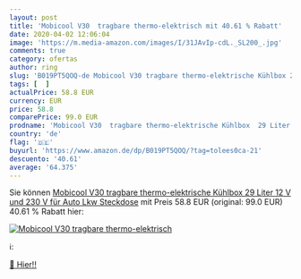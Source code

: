 ```yaml
---
layout: post
title: 'Mobicool V30  tragbare thermo-elektrisch mit 40.61 % Rabatt'
date: 2020-04-02 12:06:04
image: 'https://m.media-amazon.com/images/I/31JAvIp-cdL._SL200_.jpg'
comments: true
category: ofertas
author: ring
slug: 'B019PT5QOQ-de Mobicool V30 tragbare thermo-elektrische Kühlbox 29 Liter...'
tags: [  ]
actualPrice: 58.8 EUR
currency: EUR
price: 58.8
comparePrice: 99.0 EUR
prodname: 'Mobicool V30  tragbare thermo-elektrische Kühlbox  29 Liter  12 V und 230 V für Auto  Lkw  Steckdose'
country: 'de'
flag: '🇩🇪'
buyurl: 'https://www.amazon.de/dp/B019PT5QOQ/?tag=tolees0ca-21'
descuento: '40.61'
average: '64.375'
---
```


Sie können [Mobicool V30  tragbare thermo-elektrische Kühlbox  29 Liter  12 V und 230 V für Auto  Lkw  Steckdose](https://www.amazon.de/dp/B019PT5QOQ/?tag=tolees0ca-21) mit Preis 58.8 EUR (original: 99.0 EUR) 40.61 % Rabatt hier:

[![Mobicool V30  tragbare thermo-elektrisch](https://m.media-amazon.com/images/I/31JAvIp-cdL._SL200_.jpg)](https://www.amazon.de/dp/B019PT5QOQ/?tag=tolees0ca-21)

ℹ️:


[🛒 Hier!!](https://www.amazon.de/dp/B019PT5QOQ/?tag=tolees0ca-21)
